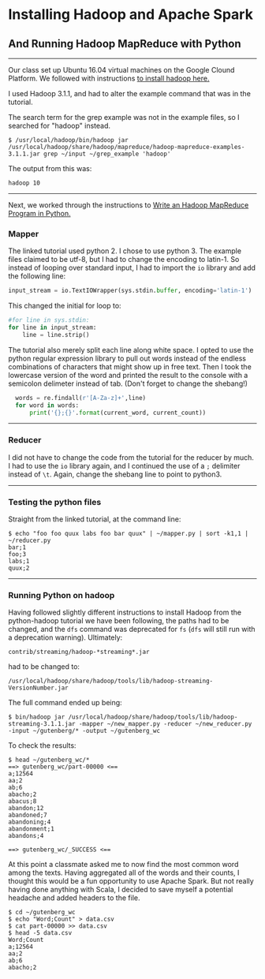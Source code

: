 # Installing Hadoop and Apache Spark
## And Running Hadoop MapReduce with Python

---
Our class set up Ubuntu 16.04 virtual machines on the Google Clound Platform. We followed with instructions [to install hadoop here.](https://www.digitalocean.com/community/tutorials/how-to-install-hadoop-in-stand-alone-mode-on-ubuntu-16-04)

I used Hadoop 3.1.1, and had to alter the example command that was in
the tutorial.


The search term for the grep example was not in the example files, so I searched for "hadoop" instead.
```console
$ /usr/local/hadoop/bin/hadoop jar /usr/local/hadoop/share/hadoop/mapreduce/hadoop-mapreduce-examples-3.1.1.jar grep ~/input ~/grep_example 'hadoop'
```
The output from this was:
```console
hadoop 10
```
---
Next, we worked through the instructions to [Write an Hadoop MapReduce Program in Python.](https://www.michael-noll.com/tutorials/writing-an-hadoop-mapreduce-program-in-python/)


### Mapper

The linked tutorial used python 2. I chose to use python 3. The example files claimed to be utf-8, but I had to change the encoding to latin-1. So instead of looping over standard input, I had to import the `io` library and add the following line:
```python
input_stream = io.TextIOWrapper(sys.stdin.buffer, encoding='latin-1')
```
This changed the initial for loop to:
```python
#for line in sys.stdin:
for line in input_stream:
    line = line.strip()
  ```
  The tutorial also merely split each line along white space. I opted to use the python regular expression library to pull out words instead of the endless combinations of characters that might show up in free text. Then I took the lowercase version of the word and printed the result to the console with a semicolon delimeter instead of tab. (Don't forget to change the shebang!)
```python
  words = re.findall(r'[A-Za-z]+',line)
  for word in words:
      print('{};{}'.format(current_word, current_count))
```
---
### Reducer

I did not have to change the code from the tutorial for the reducer by much. I had to use the `io` library again, and I continued the use of a `;` delimiter instead of `\t`. Again, change the shebang line to point to python3.

---
### Testing the python files

Straight from the linked tutorial, at the command line:
```console
$ echo "foo foo quux labs foo bar quux" | ~/mapper.py | sort -k1,1 | ~/reducer.py
bar;1
foo;3
labs;1
quux;2
```
---
### Running Python on hadoop

Having followed slightly different instructions to install Hadoop from the python-hadoop tutorial we have been following, the paths had to be changed, and the `dfs` command was deprecated for `fs` (`dfs` will still run with a deprecation warning). Ultimately:
```console
contrib/streaming/hadoop-*streaming*.jar
```
had to be changed to:
```console
/usr/local/hadoop/share/hadoop/tools/lib/hadoop-streaming-VersionNumber.jar
```

The full command ended up being:
```console
$ bin/hadoop jar /usr/local/hadoop/share/hadoop/tools/lib/hadoop-streaming-3.1.1.jar -mapper ~/new_mapper.py -reducer ~/new_reducer.py -input ~/gutenberg/* -output ~/gutenberg_wc
```

To check the results:
```console
$ head ~/gutenberg_wc/*
==> gutenberg_wc/part-00000 <==
a;12564
aa;2
ab;6
abacho;2
abacus;8
abandon;12
abandoned;7
abandoning;4
abandonment;1
abandons;4

==> gutenberg_wc/_SUCCESS <==
```

At this point a classmate asked me to now find the most common word among the texts. Having aggregated all of the words and their counts, I thought this would be a fun opportunity to use Apache Spark. But not really having done anything with Scala, I decided to save myself a potential headache and added headers to the file.
```console
$ cd ~/gutenberg_wc
$ echo "Word;Count" > data.csv
$ cat part-00000 >> data.csv
$ head -5 data.csv
Word;Count
a;12564
aa;2
ab;6
abacho;2
```
